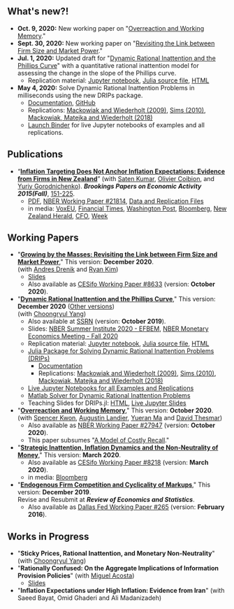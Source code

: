 ## What's new?!
* **Oct. 9, 2020:** New working paper on "[Overreaction and Working Memory](/aklmt_memory.pdf)." <br />
* **Sept. 30, 2020:** New working paper on "[Revisiting the Link between Firm Size and Market Power](/adk_concentration.pdf)." <br />
* **Jul. 1, 2020:** Updated draft for "[Dynamic Rational Inattention and the Phillips Curve](/dynamic_inattention.pdf)" with a quantitative rational inattention model for assessing the change in the slope of the Phillips curve.<br />
    * Replication material: [Jupyter notebook](https://github.com/afrouzi/DRIPs.jl/blob/master/examples/notebooks/ex6_Afrouzi_Yang_2020.ipynb),
    [Julia source file](https://github.com/afrouzi/DRIPs.jl/blob/master/examples/src/ex6_Afrouzi_Yang_2020.jl),
    [HTML](https://afrouzi.com/DRIPs.jl/dev/examples/ex6_ay2020/ex6_Afrouzi_Yang_2020/)
* **May 4, 2020:** Solve Dynamic Rational Inattention Problems in milliseconds using the new DRIPs package.<br />
    * [Documentation](http://afrouzi.github.io/DRIPs.jl/dev/),
    [GitHub](http://github.com/afrouzi/DRIPs.jl) <br />
    * Replications: 
    [Mackowiak and Wiederholt (2009)](https://afrouzi.github.io/DRIPs.jl/dev/examples/ex3_mw2009/ex3_Mackowiak_Wiederholt_2009/),
    [Sims (2010)](https://afrouzi.github.io/DRIPs.jl/dev/examples/ex4_sims2010/ex4_Sims_2010/),
    [Mackowiak, Matejka and Wiederholt (2018)](https://afrouzi.github.io/DRIPs.jl/dev/examples/ex5_mmw2018/ex5_Mackowiak_Matejka_Wiederholt_2018/)<br />
    * [Launch Binder](https://mybinder.org/v2/gh/afrouzi/DRIPs.jl/binder?filepath=examples) for live Jupyter notebooks of examples and all replications.

## Publications

* “[**Inflation Targeting Does Not Anchor Inflation Expectations: Evidence from Firms in New Zealand**](http://www.brookings.edu/~/media/projects/bpea/fall-2015/pdfkumartextfallbpea.pdf)” 
(with [Saten Kumar](http://www.aut.ac.nz/profiles/saten-kumar), [Olivier Coibion](https://sites.google.com/site/ocoibion/), and [Yuriy Gorodnichenko](http://eml.berkeley.edu/~ygorodni/)). ***Brookings Papers on Economic Activity 2015(Fall)***, [151-225](http://www.brookings.edu/~/media/projects/bpea/fall-2015/pdfkumartextfallbpea.pdf). <br />
    * [PDF](https://docs.google.com/viewer?a=v&pid=sites&srcid=ZGVmYXVsdGRvbWFpbnxoYWZyb3V6aWt8Z3g6NjI3MTAwMDgzYjViNzY3ZA),
      [NBER Working Paper #21814](http://www.nber.org/papers/w21814),
      [Data and Replication Files](/KACG_replication_files.zip)
    * in media: [VoxEU](http://www.voxeu.org/article/inflation-targeting-and-expectations),
                [Financial Times](http://www.ft.com/fastft/390171/inflation-targeting),
                [Washington Post](http://www.washingtonpost.com/news/wonkblog/wp/2015/09/10/people-like-puppies-and-its-a-big-problem-for-the-economy/),
                [Bloomberg](http://www.bloomberg.com/news/articles/2015-09-10/this-new-study-questions-a-key-assumption-central-bankers-make-about-themselves),
                [New Zealand Herald](http://m.nzherald.co.nz/business/news/article.cfm?c_id=3&objectid=11511461),
                [CFO](http://ww2.cfo.com/forecasting/2015/09/study-questions-success-inflation-targeting/),
                [Week](http://theweek.com/speedreads/576720/americans-know-nothing-about-money-because-theyre-busy-googling-puppies)

## Working Papers
* "**[Growing by the Masses: Revisiting the Link between Firm Size and Market Power](/adk_concentration.pdf)**," This version: **December 2020**. <br />
    (with [Andres Drenik](http://www.andresdrenik.com) and [Ryan Kim](https://sites.google.com/site/ryansungryongkim/))
    * [Slides](/adk_concentration_slides.pdf)
    * Also available as [CESifo Working Paper #8633](https://www.cesifo.org/en/publikationen/2020/working-paper/growing-masses-revisiting-link-between-firm-size-and-market-power) (version: **October 2020**). <br />
* "**[Dynamic Rational Inattention and the Phillips Curve](/dynamic_inattention.pdf)**," This version: **December 2020** ([Other versions](/dynamic_inattention/)) <br />
    (with [Choongryul Yang](https://choongryulyang.github.io/)) 
    * Also available at [SSRN](https://papers.ssrn.com/sol3/papers.cfm?abstract_id=3465793) (version: **October 2019**). <br />
    * Slides: [NBER Summer Institute 2020 - EFBEM](/dynamic_inattention/slides_NBER_EFBEM.pdf), [NBER Monetary Economics Meeting - Fall 2020](/dynamic_inattention/slides_NBER_ME.pdf) <br />
    * Replication material: [Jupyter notebook](https://github.com/afrouzi/DRIPs.jl/blob/master/examples/notebooks/ex6_Afrouzi_Yang_2020.ipynb),
    [Julia source file](https://github.com/afrouzi/DRIPs.jl/blob/master/examples/src/ex6_Afrouzi_Yang_2020.jl),
    [HTML](https://afrouzi.com/DRIPs.jl/dev/examples/ex6_ay2020/ex6_Afrouzi_Yang_2020/)
    * [Julia Package for Solving Dynamic Rational Inattention Problems (DRIPs)](http://github.com/afrouzi/DRIPs.jl) <br />
        * [Documentation](http://afrouzi.github.io/DRIPs.jl/dev/)
        * Replications: 
            [Mackowiak and Wiederholt (2009)](https://afrouzi.github.io/DRIPs.jl/dev/examples/ex3_mw2009/ex3_Mackowiak_Wiederholt_2009/),
            [Sims (2010)](https://afrouzi.github.io/DRIPs.jl/dev/examples/ex4_sims2010/ex4_Sims_2010/),
            [Mackowiak, Matejka and Wiederholt (2018)](https://afrouzi.github.io/DRIPs.jl/dev/examples/ex5_mmw2018/ex5_Mackowiak_Matejka_Wiederholt_2018/)<br />
    * [Live Jupyter Notebooks for all Examples and Replications](https://mybinder.org/v2/gh/afrouzi/DRIPs.jl/binder?filepath=examples) <br />
    * [Matlab Solver for Dynamic Rational Inattention Problems](https://github.com/choongryulyang/dynamic_multivariate_RI) <br />
    * Teaching Slides for DRIPs.jl: [HTML](/DRIPs_slides.html), [Live Jupyter Slides](https://mybinder.org/v2/gh/afrouzi/DRIPs-slides/master?filepath=intro_slides.ipynb) <br />
* "**[Overreaction and Working Memory](/aklmt_memory.pdf)**," This version: **October 2020**. <br /> 
    (with [Spencer Kwon](https://www.hbs.edu/faculty/Pages/profile.aspx?facId=1069369), [Augustin Landier](https://sites.google.com/site/augustinlandier/), [Yueran Ma](https://voices.uchicago.edu/yueranma/) and [David Thesmar](https://mitsloan.mit.edu/faculty/directory/david-thesmar))
    * Also available as [NBER Working Paper #27947](https://www.nber.org/papers/w27947) (version: **October 2020**). <br />
    * This paper subsumes "[A Model of Costly Recall](/akm_memory.pdf)."
* "**[Strategic Inattention, Inflation Dynamics and the Non-Neutrality of Money](/strategic_inattention.pdf)**," This version: **March 2020**.<br />
    * Also available as [CESifo Working Paper #8218](https://www.cesifo.org/en/publikationen/2020/working-paper/strategic-inattention-inflation-dynamics-and-non-neutrality-money) (version: **March 2020**). <br />
    * in media: [Bloomberg](https://www.bloomberg.com/view/articles/2018-05-01/economics-grapples-what-causes-recessions)<br />
* "**[Endogenous Firm Competition and Cyclicality of Markups](https://afrouzi.com/markup_cyclicality.pdf)**," This version: **December 2019**. <br />
    Revise and Resubmit at ***Review of Economics and Statistics***.
    * Also available as [Dallas Fed Working Paper #265](http://www.dallasfed.org/assets/documents/institute/wpapers/2016/0265.pdf) (version: **February 2016**). <br /> 

## Works in Progress
* "**Sticky Prices, Rational Inattention, and Monetary Non-Neutrality**" (with [Choongryul Yang](https://choongryulyang.github.io/)) 
* "**Rationally Confused: On the Aggregate Implications of Information Provision Policies**" (with [Miguel Acosta](https://sites.google.com/view/miguelacosta/))
    * [Slides](/confusion_presented.pdf)
* "**Inflation Expectations under High Inflation: Evidence from Iran**" (with Saeed Bayat, Omid Ghaderi and Ali Madanizadeh)